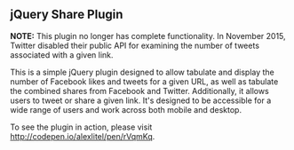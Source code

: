 <h2>jQuery Share Plugin</h2>
<p><b>NOTE:</b> This plugin no longer has complete functionality. In November 2015, Twitter disabled their public API for examining the number of tweets associated with a given link.</p>
<p>This is a simple jQuery plugin designed to allow tabulate and display the number of Facebook likes and tweets for a given URL, as well as tabulate the combined shares from Facebook and Twitter. Additionally, it allows users to tweet or share a given link. It's designed to be accessible for a wide range of users and work across both mobile and desktop.</p>

<p>To see the plugin in action, please visit <a href="http://codepen.io/alexlitel/pen/rVqmKq">http://codepen.io/alexlitel/pen/rVqmKq</a>.</p>
